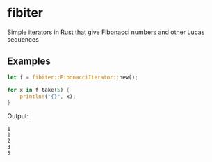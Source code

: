# fibiter

Simple iterators in Rust that give Fibonacci numbers and other Lucas sequences

## Examples

```rust
let f = fibiter::FibonacciIterator::new();

for x in f.take(5) {
	println!("{}", x);
}
```

Output:

```
1
1
2
3
5
```